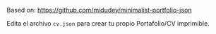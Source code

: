 Based on: https://github.com/midudev/minimalist-portfolio-json

Edita el archivo `cv.json` para crear tu propio Portafolio/CV imprimible.